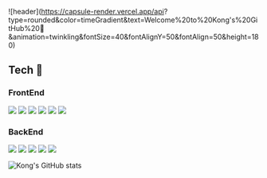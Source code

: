![header](https://capsule-render.vercel.app/api?
type=rounded&color=timeGradient&text=Welcome%20to%20Kong's%20GitHub%20👋
&animation=twinkling&fontSize=40&fontAlignY=50&fontAlign=50&height=180)

## Tech 👋
### FrontEnd
<a href="＃" target="_blank"><img src="https://img.shields.io/badge/html5-E34F26?style=for-the-badge&logo=html5&logoColor=white"/></a>
<a href="＃" target="_blank"><img src="https://img.shields.io/badge/css3-1572B6?style=for-the-badge&logo=css3&logoColor=white"/></a>
<a href="＃" target="_blank"><img src="https://img.shields.io/badge/javascript-F7DF1E?style=for-the-badge&logo=javascript&logoColor=black"/></a>
<a href="＃" target="_blank"><img src="https://img.shields.io/badge/typescript-3178C6?style=for-the-badge&logo=typescript&logoColor=white"/></a>
<a href="＃" target="_blank"><img src="https://img.shields.io/badge/jquery-0769AD?style=for-the-badge&logo=jquery&logoColor=white"/></a>
<a href="＃" target="_blank"><img src="https://img.shields.io/badge/react-61DAFB?style=for-the-badge&logo=react&logoColor=white"/></a><br/>

### BackEnd
<a href="＃" target="_blank"><img src="https://img.shields.io/badge/nodejs-339933?style=for-the-badge&logo=nodedotjs&logoColor=white"/></a>
<a href="＃" target="_blank"><img src="https://img.shields.io/badge/spring-6DB33F?style=for-the-badge&logo=spring&logoColor=white"/></a>
<a href="＃" target="_blank"><img src="https://img.shields.io/badge/mysql-4479A1?style=for-the-badge&logo=mysql&logoColor=white"/></a>
<a href="＃" target="_blank"><img src="https://img.shields.io/badge/ec2-FF9900?style=for-the-badge&logo=amazonec2&logoColor=white"/></a>
<a href="＃" target="_blank"><img src="https://img.shields.io/badge/rds-527FFF?style=for-the-badge&logo=amazonrds&logoColor=white"/></a><br/>

![Kong's GitHub stats](https://github-readme-stats.vercel.app/api?username=kong1034&show_icons=true&theme=radical)

<!--
**kong1034/kong1034** is a ✨ _special_ ✨ repository because its `README.md` (this file) appears on your GitHub profile.

Here are some ideas to get you started:

- 🔭 I’m currently working on ...
- 🌱 I’m currently learning ...
- 👯 I’m looking to collaborate on ...
- 🤔 I’m looking for help with ...
- 💬 Ask me about ...
- 📫 How to reach me: ...
- 😄 Pronouns: ...
- ⚡ Fun fact: ...
-->
